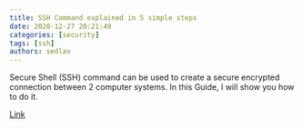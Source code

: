 ```yaml
---
title: SSH Command explained in 5 simple steps
date: 2020-12-27 20:21:49
categories: [security]
tags: [ssh]
authors: sedlav
---
```


Secure Shell (SSH) command can be used to create a secure encrypted connection between 2 computer systems. In this Guide, I will show you how to do it.

[Link](https://www.linuxnix.com/ssh-command-explained-in-5-simple-steps/)
